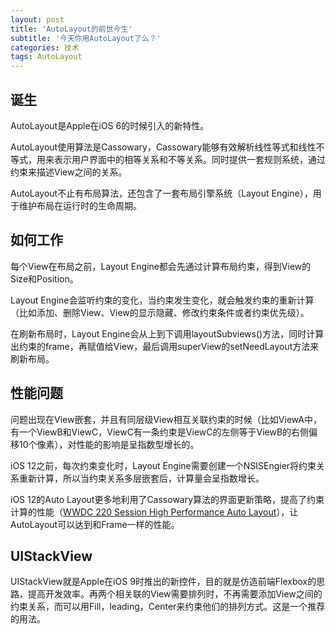 ```yaml
---
layout: post
title: 'AutoLayout的前世今生'
subtitle: '今天你用AutoLayout了么？'
categories: 技术
tags: AutoLayout
---
```


## 诞生

AutoLayout是Apple在iOS 6的时候引入的新特性。

AutoLayout使用算法是Cassowary，Cassowary能够有效解析线性等式和线性不等式，用来表示用户界面中的相等关系和不等关系。同时提供一套规则系统，通过约束来描述View之间的关系。

AutoLayout不止有布局算法，还包含了一套布局引擎系统（Layout Engine），用于维护布局在运行时的生命周期。

## 如何工作

每个View在布局之前，Layout Engine都会先通过计算布局约束，得到View的Size和Position。

Layout Engine会监听约束的变化，当约束发生变化，就会触发约束的重新计算（比如添加、删除View、View的显示隐藏、修改约束条件或者约束优先级）。

在刷新布局时，Layout Engine会从上到下调用layoutSubviews()方法，同时计算出约束的frame，再赋值给View，最后调用superView的setNeedLayout方法来刷新布局。

## 性能问题

问题出现在View嵌套，并且有同层级View相互关联约束的时候（比如ViewA中，有一个ViewB和ViewC，ViewC有一条约束是ViewC的左侧等于ViewB的右侧偏移10个像素），对性能的影响是呈指数型增长的。

iOS 12之前，每次约束变化时，Layout Engine需要创建一个NSISEngier将约束关系重新计算，所以当约束关系多层嵌套后，计算量会呈指数增长。

iOS 12的Auto Layout更多地利用了Cassowary算法的界面更新策略，提高了约束计算的性能（[WWDC 220 Session High Performance Auto Layout](https://developer.apple.com/videos/play/wwdc2018/220)），让AutoLayout可以达到和Frame一样的性能。

## UIStackView

UIStackView就是Apple在iOS 9时推出的新控件，目的就是仿造前端Flexbox的思路，提高开发效率。再两个相关联的View需要排列时，不再需要添加View之间的约束关系，而可以用Fill，leading，Center来约束他们的排列方式。这是一个推荐的用法。



